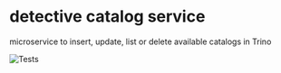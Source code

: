# detective catalog service

microservice to insert, update, list or delete available catalogs in Trino

![Tests](https://github.com/detective-solutions/detective-catalog-service/actions/workflows/tests.yml/badge.svg)




